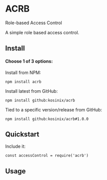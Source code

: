 # ACRB
Role-based Access Control

A simple role based access control.

## Install

#### Choose 1 of 3 options:

Install from NPM:

    npm install acrb

Install latest from GitHub:

    npm install github:kosinix/acrb

Tied to a specific version/release from GitHub:

    npm install github:kosinix/acrb#1.0.0
    
## Quickstart

Include it:

    const accessControl = require('acrb')
    
    
## Usage


